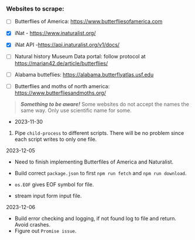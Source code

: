 ### Websites to scrape:
- [ ] Butterflies of America: https://www.butterfliesofamerica.com

- [x] iNat - https://www.inaturalist.org/

- [x] iNat API -https://api.inaturalist.org/v1/docs/

- [ ] Natural history Museum Data portal: follow protocol at https://marian42.de/article/butterflies/

- [ ] Alabama butteflies: https://alabama.butterflyatlas.usf.edu

- [ ] Butterflies and moths of north america: https://www.butterfliesandmoths.org/

> ***Something to be aware!***  Some websites do not accept the names the same way. Only use 
> scientific name for some.

- 2023-11-30
1. Pipe `child-process` to different
scripts. There will be no problem
since each script writes to only one file.

2023-12-05
- Need to finish implementing Butterfiles of America and Naturalist.
- Build correct `package.json` to first `npm run fetch` and `npm run download`.

- `os.EOF` gives EOF symbol for file.
- stream input form input file.

2023-12-06
- Build error checking and logging, if not found log to file and return. Avoid crashes.
- Figure out `Promise issue`.

